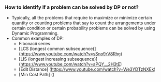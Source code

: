 ### How to identify if a problem can be solved by DP or not?

- Typically, all the problems that require to maximize or minimize certain quantity or counting problems that say to count the arrangements under certain condition or certain probability problems can be solved by using Dynamic Programming.
- Common examples of DP:
  - Fibonacii series
  - [LCS (longest common subsequence)] (https://www.youtube.com/watch?v=sSno9rV8Rhg)
  - [LIS (longest increasing subsequence)] (https://www.youtube.com/watch?v=aPQY__2H3tE)
  - [Edit Distance] (https://www.youtube.com/watch?v=We3YDTzNXEk)
  - [Min Cost Path] ()